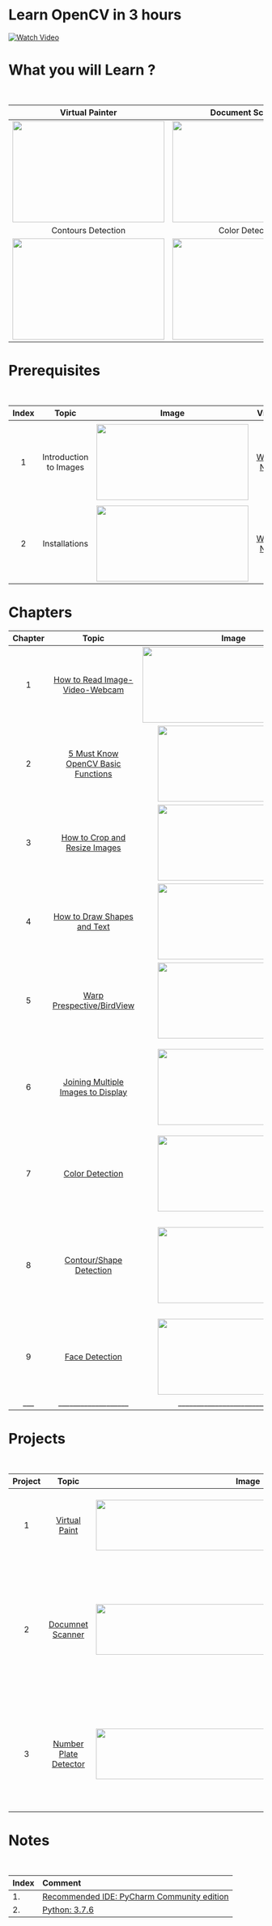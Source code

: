 # Learn OpenCV in 3 hours
[![Watch Video](https://github.com/murtazahassan/Learn-OpenCV-in-3-hours/blob/master/Resources/Thumbnail.jpg)](https://youtu.be/vDOkUHNdmKs)


# What you will Learn ?
</br>

|Virtual Painter|Document Scanner|Number Plate Detector|
|:----:|:----:|:----:|
|<img src="https://github.com/murtazahassan/Learn-OpenCV-in-3-hours/blob/master/Tumbnails/project1.gif" width="300" height="200" />|<img src="https://github.com/murtazahassan/Learn-OpenCV-in-3-hours/blob/master/Tumbnails/project2.gif" width="300" height="200" />|<img src="https://github.com/murtazahassan/Learn-OpenCV-in-3-hours/blob/master/Tumbnails/project3.gif" width="300" height="200" /> </br>|
|Contours Detection|Color Detection|Face Detection|
|<img src="https://github.com/murtazahassan/Learn-OpenCV-in-3-hours/blob/master/Tumbnails/Marker.gif" width="300" height="200" />|<img src="https://github.com/murtazahassan/Learn-OpenCV-in-3-hours/blob/master/Tumbnails/Chapter7.gif" width="300" height="200" />|<img src="https://github.com/murtazahassan/Learn-OpenCV-in-3-hours/blob/master/Tumbnails/project3.gif" width="300" height="200" /> </br>|



# Prerequisites
</br>

|Index|Topic|Image|Video|Description|
|:----:|:----:|:----:|:----:|:----:|
|1|Introduction to Images| <img src="https://github.com/murtazahassan/Learn-OpenCV-in-3-hours/blob/master/Tumbnails/Introduction.gif" width="300" height="150" />  |[Watch Now](https://youtu.be/WQeoO7MI0Bs?t=137)     | Basic concept of Images. The RGB Channels and Gray Scale Images.  </br> |
|2|Installations| <img src="https://github.com/murtazahassan/Learn-OpenCV-in-3-hours/blob/master/Tumbnails/Installations.gif" width="300" height="150" />  |[Watch Now](https://youtu.be/WQeoO7MI0Bs?t=277)     | Installation process of Pyhton, OpenCV and the Pycharm IDE  </br> |




# Chapters

|Chapter|Topic|Image|Video|Description|
|:----:|:----:|:----:|:----:|:----:|
|1| [How to Read Image-Video-Webcam](https://github.com/murtazahassan/Learn-OpenCV-in-3-hours/blob/master/chapter1.py)| <img src="https://github.com/murtazahassan/Learn-OpenCV-in-3-hours/blob/master/Tumbnails/Chapter1.gif" width="360" height="150" />  |[Watch Now](https://youtu.be/WQeoO7MI0Bs?t=549) | Learn how to read images videos and webcam.  </br> |
|2| [5 Must Know OpenCV Basic Functions](https://github.com/murtazahassan/Learn-OpenCV-in-3-hours/blob/master/chapter2.py)| <img src="https://github.com/murtazahassan/Learn-OpenCV-in-3-hours/blob/master/Tumbnails/Chapter2.gif" width="300" height="150" /> |[Watch Now](https://youtu.be/WQeoO7MI0Bs?t=1021) |     5 Must know opencv functions for beginners. Gray Scale, Blur, Edge Detection, Dialation and Erosion.  </br> |
|3| [How to Crop and Resize Images](https://github.com/murtazahassan/Learn-OpenCV-in-3-hours/blob/master/chapter3.py)| <img src="https://github.com/murtazahassan/Learn-OpenCV-in-3-hours/blob/master/Tumbnails/Chapter3.gif" width="300" height="150" /> |[Watch Now](https://youtu.be/WQeoO7MI0Bs?t=1651) |   How to crop and resize and iamge. Resize could be used to scale up or scale down an image where cropping can be used to get a part of the image. </br> |
|4| [How to Draw Shapes and Text](https://github.com/murtazahassan/Learn-OpenCV-in-3-hours/blob/master/chapter4.py)| <img src="https://github.com/murtazahassan/Learn-OpenCV-in-3-hours/blob/master/Tumbnails/Chapter4.gif" width="300" height="150" /> |[Watch Now](https://youtu.be/WQeoO7MI0Bs?t=2052) |      Learn to create blank images along with how to draw Lines, rectangles, circles and custom text.   </br> |
|5| [Warp Prespective/BirdView](https://github.com/murtazahassan/Learn-OpenCV-in-3-hours/blob/master/chapter5.py)| <img src="https://github.com/murtazahassan/Learn-OpenCV-in-3-hours/blob/master/Tumbnails/Chapter5.gif" width="300" height="150" /> |[Watch Now](https://youtu.be/WQeoO7MI0Bs?t=2699) |      Learn how to creat a warp prespective of a selected area of an image using fixed points.   </br> |
|6| [Joining Multiple Images to Display](https://github.com/murtazahassan/Learn-OpenCV-in-3-hours/blob/master/chapter6.py)| <img src="https://github.com/murtazahassan/Learn-OpenCV-in-3-hours/blob/master/Tumbnails/Chapter6.gif" width="300" height="150" /> |[Watch Now](https://youtu.be/WQeoO7MI0Bs?t=3004) |      Join multiple images together as one image for easy visualization of the workflow. Learn how to do it for smaller noumber of images and how it could be scaled up to have several images in the same image.   </br> |
|7| [Color Detection](https://github.com/murtazahassan/Learn-OpenCV-in-3-hours/blob/master/chapter7.py)| <img src="https://github.com/murtazahassan/Learn-OpenCV-in-3-hours/blob/master/Tumbnails/Chapter7.gif" width="300" height="150" /> |[Watch Now](https://youtu.be/WQeoO7MI0Bs?t=3374)       |How to detect any color in an image using the HSV space with the help of opencv Trackbars.  </br> |
|8| [Contour/Shape Detection](https://github.com/murtazahassan/Learn-OpenCV-in-3-hours/blob/master/chapter8.py)| <img src="https://github.com/murtazahassan/Learn-OpenCV-in-3-hours/blob/master/Tumbnails/Chapter8.gif" width="300" height="150" /> |[Watch Now](https://youtu.be/WQeoO7MI0Bs?t=4537)       |How to detect shapes of objects by finding their contours. Contours are basically outline that bound the shape or form of an object. So we will be detecting multiple shapes and how many corners points each shape has along with its area .   </br> |
|9| [Face Detection](https://github.com/murtazahassan/Learn-OpenCV-in-3-hours/blob/master/chapter9.py)| <img src="https://github.com/murtazahassan/Learn-OpenCV-in-3-hours/blob/master/Tumbnails/Chapter9.gif" width="300" height="150" /> |[Watch Now](https://youtu.be/WQeoO7MI0Bs?t=6031)       |How to detect faces in realtime using Viola Jones method.   </br> |
|___|___________________|______________________________|__________| ____________________________


# Projects
</br>


|Project|Topic|Image|Video|Description|
|:----:|:----:|:----:|:----:|:----:|
|1| [Virtual Paint](https://github.com/murtazahassan/Learn-OpenCV-in-3-hours/blob/master/project1.py)| <img src="https://github.com/murtazahassan/Learn-OpenCV-in-3-hours/blob/master/Tumbnails/project1.gif" width="600" height="100" />  |[Watch Now](https://youtu.be/WQeoO7MI0Bs?t=6363)     | Detecting Color and using colored marker to draw virtually. </br> |
|2| [Documnet Scanner](https://github.com/murtazahassan/Learn-OpenCV-in-3-hours/blob/master/project2.py)| <img src="https://github.com/murtazahassan/Learn-OpenCV-in-3-hours/blob/master/Tumbnails/project2.gif" width="600" height="100" />  |[Watch Now](https://youtu.be/WQeoO7MI0Bs?t=8145)     |  In this project we are going to create a simple document scanner using opencv. We will learn how to run this in real time</br> |
|3|[Number Plate Detector](https://github.com/murtazahassan/Learn-OpenCV-in-3-hours/blob/master/project3.py)| <img src="https://github.com/murtazahassan/Learn-OpenCV-in-3-hours/blob/master/Tumbnails/project3.gif" width="600" height="100" />  |[Watch Now](https://youtu.be/WQeoO7MI0Bs?t=10594)     | In this project we will detect number plates on cars in realtime and save them with a click of a button. </br> |


# Notes
</br>

|Index|Comment|
|:---|:---|
|1.|[Recommended IDE: PyCharm Community edition](https://www.jetbrains.com/pycharm/download/)|
|2.|[Python: 3.7.6](https://www.python.org/downloads/release/python-376/)|
